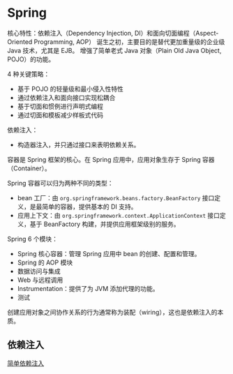 # Spring

核心特性：依赖注入（Dependency Injection, DI）和面向切面编程（Aspect-Oriented Programming, AOP）
诞生之初，主要目的是替代更加重量级的企业级 Java 技术，尤其是 EJB。
增强了简单老式 Java 对象（Plain Old Java Object, POJO）的功能。

4 种关键策略：
- 基于 POJO 的轻量级和最小侵入性特性
- 通过依赖注入和面向接口实现松耦合
- 基于切面和惯例进行声明式编程
- 通过切面和模板减少样板式代码

依赖注入：
- 构造器注入，并只通过接口来表明依赖关系。

容器是 Spring 框架的核心。在 Spring 应用中，应用对象生存于 Spring 容器（Container）。

Spring 容器可以归为两种不同的类型：
- bean 工厂：由 `org.springframework.beans.factory.BeanFactory` 接口定义，是最简单的容器，提供基本的 DI 支持。
- 应用上下文：由 `org.springframework.context.ApplicationContext` 接口定义，基于 BeanFactory 构建，并提供应用框架级别的服务。

Spring 6 个模块：
- Spring 核心容器：管理 Spring 应用中 bean 的创建、配置和管理。
- Spring 的 AOP 模块
- 数据访问与集成
- Web 与远程调用
- Instrumentation：提供了为 JVM 添加代理的功能。
- 测试

创建应用对象之间协作关系的行为通常称为装配（wiring），这也是依赖注入的本质。

## 依赖注入

[简单依赖注入](./DI.md)
